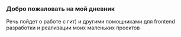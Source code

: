 ### Добро пожаловать на мой дневник

Речь пойдет о работе с гит) и другими помощниками для frontend разработки и реализации моих маленьких проектов
